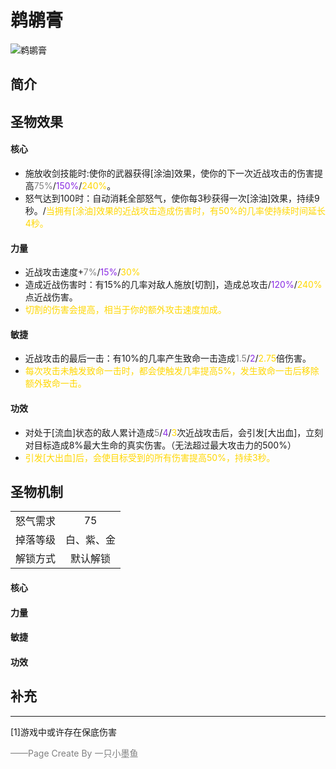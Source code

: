# 鹈鹕膏
![鹈鹕膏](../Img/Texture2D_Potion/鹈鹕膏.png)
## 简介
## 圣物效果
#### **核心**  
- 施放收剑技能时:使你的武器获得[涂油]效果，使你的下一次近战攻击的伤害提高<font color=gray>75%</font>/<font color=BlueViolet>150%</font>/<font color=gold>240%</font>。
- 怒气达到100时：自动消耗全部怒气，使你每3秒获得一次[涂油]效果，持续9秒。/<font color=gold>当拥有[涂油]效果的近战攻击造成伤害时，有50%的几率使持续时间延长4秒。</font>


#### **力量** 
- 近战攻击速度+<font color=gray>7%</font>/<font color=BlueViolet>15%</font>/<font color=gold>30%</font>
- 造成近战伤害时：有15%的几率对敌人施放[切割]，造成总攻击/<font color=BlueViolet>120%</font>/<font color=gold>240%</font>点近战伤害。
- <font color=gold>切割的伤害会提高，相当于你的额外攻击速度加成。</font>

#### **敏捷**
- 近战攻击的最后一击：有10%的几率产生致命一击造成<font color=gray>1.5</font>/<font color=BlueViolet>2</font>/<font color=gold>2.75</font>倍伤害。
- <font color=gold>每次攻击未触发致命一击时，都会使触发几率提高5%，发生致命一击后移除额外致命一击。</font>

#### **功效**
- 对处于[流血]状态的敌人累计造成<font color=gray>5</font>/<font color=BlueViolet>4</font>/<font color=gold>3</font>次近战攻击后，会引发[大出血]，立刻对目标造成8%最大生命的真实伤害。（无法超过最大攻击力的500%）
- <font color=gold>引发[大出血]后，会使目标受到的所有伤害提高50%，持续3秒。</font>




## 圣物机制
|||
| :----: | :----: |
|怒气需求|75|
|掉落等级|白、紫、金|
|解锁方式|默认解锁|

#### **核心**

#### **力量**



#### **敏捷**

#### **功效**


## 补充


---
[1]游戏中或许存在保底伤害

<font color=grey>——Page Create By 一只小墨鱼</font>
